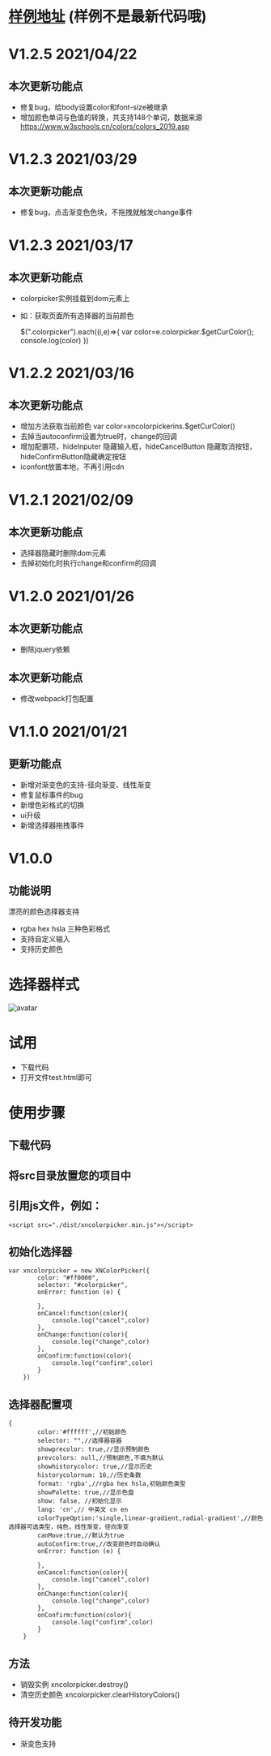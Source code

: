 # [样例地址](https://www.jq22.com/yanshi23671) (样例不是最新代码哦)

# V1.2.5 2021/04/22
## 本次更新功能点
+ 修复bug，给body设置color和font-size被继承
+ 增加颜色单词与色值的转换，共支持148个单词，数据来源 https://www.w3schools.cn/colors/colors_2019.asp

# V1.2.3 2021/03/29
## 本次更新功能点
+ 修复bug，点击渐变色色块，不拖拽就触发change事件

# V1.2.3 2021/03/17
## 本次更新功能点
+ colorpicker实例挂载到dom元素上
+ 如：获取页面所有选择器的当前颜色

    
    $(".colorpicker").each((i,e)=>{
        var color=e.colorpicker.$getCurColor();
        console.log(color)
    })

# V1.2.2 2021/03/16
## 本次更新功能点
+ 增加方法获取当前颜色 var color=xncolorpickerins.$getCurColor()
+ 去掉当autoconfirm设置为true时，change的回调
+ 增加配置项，hideInputer 隐藏输入框，hideCancelButton 隐藏取消按钮，hideConfirmButton隐藏确定按钮
+ iconfont放置本地，不再引用cdn


# V1.2.1 2021/02/09
## 本次更新功能点
+ 选择器隐藏时删除dom元素
+ 去掉初始化时执行change和confirm的回调

# V1.2.0 2021/01/26
## 本次更新功能点
+ 删除jquery依赖

## 本次更新功能点
+ 修改webpack打包配置


# V1.1.0 2021/01/21
## 更新功能点
+ 新增对渐变色的支持-径向渐变、线性渐变
+ 修复鼠标事件的bug
+ 新增色彩格式的切换
+ ui升级
+ 新增选择器拖拽事件

# V1.0.0
## 功能说明
漂亮的颜色选择器支持 
+ rgba hex hsla 三种色彩格式
+ 支持自定义输入
+ 支持历史颜色


# 选择器样式
![avatar](https://github.com/fanaiai/xncolorpicker/blob/main/4.png)

# 试用
+ 下载代码
+ 打开文件test.html即可

# 使用步骤
## 下载代码
## 将src目录放置您的项目中
## 引用js文件，例如：
    <script src="./dist/xncolorpicker.min.js"></script>
    
    
    
    
## 初始化选择器
    var xncolorpicker = new XNColorPicker({
            color: "#ff0000", 
            selector: "#colorpicker",
            onError: function (e) {
    
            },
            onCancel:function(color){
                console.log("cancel",color)
            },
            onChange:function(color){
                console.log("change",color)
            },
            onConfirm:function(color){
                console.log("confirm",color)
            }
        })
        
## 选择器配置项
    {
            color:'#ffffff',//初始颜色
            selector: "",//选择器容器
            showprecolor: true,//显示预制颜色
            prevcolors: null,//预制颜色,不填为默认
            showhistorycolor: true,//显示历史
            historycolornum: 16,//历史条数
            format: 'rgba',//rgba hex hsla,初始颜色类型
            showPalette: true,//显示色盘
            show: false, //初始化显示
            lang: 'cn',// 中英文 cn en
            colorTypeOption:'single,linear-gradient,radial-gradient',//颜色选择器可选类型，纯色，线性渐变，径向渐变
            canMove:true,//默认为true
            autoConfirm:true,//改变颜色时自动确认
            onError: function (e) {
            
            },
            onCancel:function(color){
                console.log("cancel",color)
            },
            onChange:function(color){
                console.log("change",color)
            },
            onConfirm:function(color){
                console.log("confirm",color)
            }
        }

## 方法
+ 销毁实例 xncolorpicker.destroy()
+ 清空历史颜色 xncolorpicker.clearHistoryColors()

## 待开发功能
+ 渐变色支持

